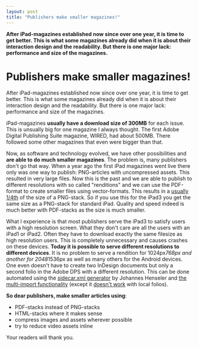 ```yaml
---
layout: post
title: "Publishers make smaller magazines!"
---
```


**After iPad-magazines established now since over one year, it is time to get better. This is what some magazines already did when it is about their interaction design and the readability. But there is one major lack: performance and size of the magazines.**

# Publishers make smaller magazines!

After iPad-magazines established now since over one year, it is time to get better. This is what some magazines already did when it is about their interaction design and the readability. But there is one major lack: performance and size of the magazines.

iPad-magazines **usually have a download size of 300MB** for each issue. This is unsually big for one magazine I always thought. The first Adobe Digital Publishing Suite magazine, WIRED, had about 500MB. There followed some other magazines that even were bigger than that.

Now, as software and technology evolved, we have other possibilities and **are able to do much smaller magazines**. The problem is, many publishers don't go that way. When a year ago the first iPad magazines went live there only was one way to publish: PNG-articles with uncompressed assets. This resulted in very large files. Now this is the past and we are able to publish to different resolutions with so called "renditions" and we can use the PDF-format to create smaller files using vector-formats.
This results in a [usually 1/4th](http://digitalpublishing.tumblr.com/post/19602372558/new-ipad-the-big-questions-and-answers) of the size of a PNG-stack. So if you use this for the iPad3 you get the same size as a PNG-stack for standard iPad. Quality and speed indeed is much better with PDF-stacks as the size is much smaller.

What I experience is that most publishers serve the iPad3 to satisfy users with a high resolution screen. What they don't care are all the users with an iPad1 or iPad2. Often they have to download exactly the same filesize as high resolution users. This is completely unnecessary and causes crashes on these devices. **Today it is possible to serve different resolutions to different devices**. It is no problem to serve a rendition for 1024px*768px and another for 2048*1536px as well as many others for the Android devices. One even doesn't have to create two InDesign documents but only a second folio in the Adobe DPS with a different resolution. This can be done automated using the [sidecar.xml generator](http://projects.nordsueddesign.de/sidecarxml/#) by Johannes Henseler and [the multi-import functionality](http://help.adobe.com/en_US/digitalpubsuite/using/WS67cb9e293e2f1f60606c7754128c7a9c00e-7fff.html#WS9293e1fb3b977c5c-128928b4131735b260a-8000) (except it [doesn't work](http://blogs.ulrich-media.ch/2012/07/dps-artikel-updaten-uber-sidecarxml.html) with local folios).

**So dear publishers, make smaller articles using**:

- PDF-stacks instead of PNG-stacks
- HTML-stacks where it makes sense
- compress images and assets wherever possible
- try to reduce video assets inline

Your readers will thank you.